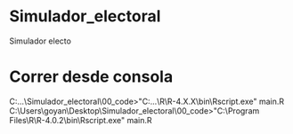 # Simulador_electoral
Simulador electo
# Correr desde consola
C:\...\Simulador_electoral\00_code>"C:\...\R\R-4.X.X\bin\Rscript.exe" main.R
C:\Users\goyan\Desktop\Simulador_electoral\00_code>"C:\Program Files\R\R-4.0.2\bin\Rscript.exe" main.R